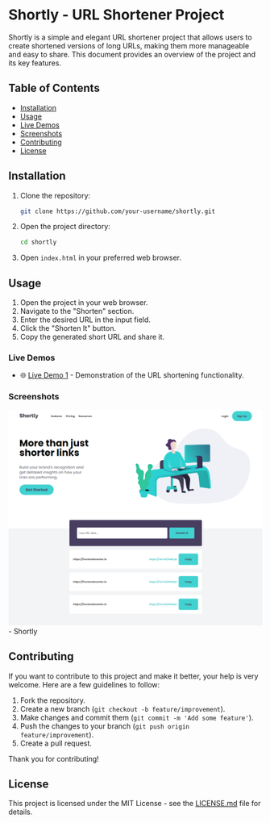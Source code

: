 # Shortly - URL Shortener Project

Shortly is a simple and elegant URL shortener project that allows users to create shortened versions of long URLs, making them more manageable and easy to share. This document provides an overview of the project and its key features.

## Table of Contents

- [Installation](#installation)
- [Usage](#usage)
- [Live Demos](#live-demos)
- [Screenshots](#screenshots)
- [Contributing](#contributing)
- [License](#license)

## Installation

1. Clone the repository:
   ```bash
   git clone https://github.com/your-username/shortly.git
   ```
2. Open the project directory:
   ```bash
   cd shortly
   ```
3. Open `index.html` in your preferred web browser.

## Usage

1. Open the project in your web browser.
2. Navigate to the "Shorten" section.
3. Enter the desired URL in the input field.
4. Click the "Shorten It" button.
5. Copy the generated short URL and share it.

### Live Demos

- 🌐 [Live Demo 1](https://hamzeh01.github.io/Shortly/) - Demonstration of the URL shortening functionality.

### Screenshots

 ![Screenshot 1](images/screen.png) - Shortly

## Contributing

If you want to contribute to this project and make it better, your help is very welcome. Here are a few guidelines to follow:

1. Fork the repository.
2. Create a new branch (`git checkout -b feature/improvement`).
3. Make changes and commit them (`git commit -m 'Add some feature'`).
4. Push the changes to your branch (`git push origin feature/improvement`).
5. Create a pull request.

Thank you for contributing!

## License

This project is licensed under the MIT License - see the [LICENSE.md](LICENSE.md) file for details.
